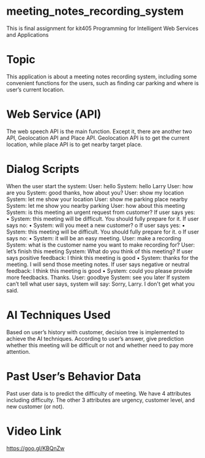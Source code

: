 # meeting_notes_recording_system
This is final assignment for kit405 Programming for Intelligent Web Services and Applications


# Topic
This application is about a meeting notes recording system, including some convenient functions for the users, such as finding car parking and where is user’s current location.
# Web Service (API)
The web speech API is the main function. Except it, there are another two API, Geolocation API and Place API. Geolocation API is to get the current location, while place API is to get nearby target place.
# Dialog Scripts
When the user start the system: User: hello
System: hello Larry
User: how are you
System: good thanks, how about you? User: show my location
System: let me show your location
User: show me parking place nearby System: let me show you nearby parking User: how about this meeting
System: is this meeting an urgent request from customer? If user says yes:
• System: this meeting will be difficult. You should fully prepare for it. If user says no:
• System: will you meet a new customer? o If user says yes:
▪ System: this meeting will be difficult. You should fully prepare for it.
o If user says no:
▪ System: it will be an easy meeting.
User: make a recording
System: what is the customer name you want to make recording for? User: let’s finish this meeting
System: What do you think of this meeting?
If user says positive feedback: I think this meeting is good
• System: thanks for the meeting. I will send those meeting notes.
If user says negative or neutral feedback: I think this meeting is good • System: could you please provide more feedbacks. Thanks.
User: goodbye System: see you later
If system can’t tell what user says, system will say: Sorry, Larry. I don't get what you said.
# AI Techniques Used
Based on user’s history with customer, decision tree is implemented to achieve the AI techniques. According to user’s answer, give prediction whether this meeting will be difficult or not and whether need to pay more attention.
# Past User’s Behavior Data
Past user data is to predict the difficulty of meeting. We have 4 attributes including difficulty. The other 3 attributes are urgency, customer level, and new customer (or not).
# Video Link
https://goo.gl/KBQnZw
